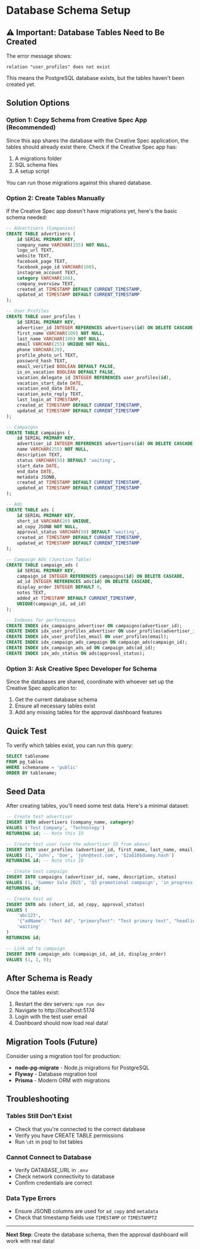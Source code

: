 # Database Schema Setup

## ⚠️ Important: Database Tables Need to Be Created

The error message shows:
```
relation "user_profiles" does not exist
```

This means the PostgreSQL database exists, but the tables haven't been created yet.

## Solution Options

### Option 1: Copy Schema from Creative Spec App (Recommended)

Since this app shares the database with the Creative Spec application, the tables should already exist there. Check if the Creative Spec app has:

1. A migrations folder
2. SQL schema files
3. A setup script

You can run those migrations against this shared database.

### Option 2: Create Tables Manually

If the Creative Spec app doesn't have migrations yet, here's the basic schema needed:

```sql
-- Advertisers (Companies)
CREATE TABLE advertisers (
    id SERIAL PRIMARY KEY,
    company_name VARCHAR(255) NOT NULL,
    logo_url TEXT,
    website TEXT,
    facebook_page TEXT,
    facebook_page_id VARCHAR(100),
    instagram_account TEXT,
    category VARCHAR(100),
    company_overview TEXT,
    created_at TIMESTAMP DEFAULT CURRENT_TIMESTAMP,
    updated_at TIMESTAMP DEFAULT CURRENT_TIMESTAMP
);

-- User Profiles
CREATE TABLE user_profiles (
    id SERIAL PRIMARY KEY,
    advertiser_id INTEGER REFERENCES advertisers(id) ON DELETE CASCADE,
    first_name VARCHAR(100) NOT NULL,
    last_name VARCHAR(100) NOT NULL,
    email VARCHAR(255) UNIQUE NOT NULL,
    phone VARCHAR(20),
    profile_photo_url TEXT,
    password_hash TEXT,
    email_verified BOOLEAN DEFAULT FALSE,
    is_on_vacation BOOLEAN DEFAULT FALSE,
    vacation_delegate_id INTEGER REFERENCES user_profiles(id),
    vacation_start_date DATE,
    vacation_end_date DATE,
    vacation_auto_reply TEXT,
    last_login_at TIMESTAMP,
    created_at TIMESTAMP DEFAULT CURRENT_TIMESTAMP,
    updated_at TIMESTAMP DEFAULT CURRENT_TIMESTAMP
);

-- Campaigns
CREATE TABLE campaigns (
    id SERIAL PRIMARY KEY,
    advertiser_id INTEGER REFERENCES advertisers(id) ON DELETE CASCADE,
    name VARCHAR(255) NOT NULL,
    description TEXT,
    status VARCHAR(50) DEFAULT 'waiting',
    start_date DATE,
    end_date DATE,
    metadata JSONB,
    created_at TIMESTAMP DEFAULT CURRENT_TIMESTAMP,
    updated_at TIMESTAMP DEFAULT CURRENT_TIMESTAMP
);

-- Ads
CREATE TABLE ads (
    id SERIAL PRIMARY KEY,
    short_id VARCHAR(20) UNIQUE,
    ad_copy JSONB NOT NULL,
    approval_status VARCHAR(50) DEFAULT 'waiting',
    created_at TIMESTAMP DEFAULT CURRENT_TIMESTAMP,
    updated_at TIMESTAMP DEFAULT CURRENT_TIMESTAMP
);

-- Campaign Ads (Junction Table)
CREATE TABLE campaign_ads (
    id SERIAL PRIMARY KEY,
    campaign_id INTEGER REFERENCES campaigns(id) ON DELETE CASCADE,
    ad_id INTEGER REFERENCES ads(id) ON DELETE CASCADE,
    display_order INTEGER DEFAULT 0,
    notes TEXT,
    added_at TIMESTAMP DEFAULT CURRENT_TIMESTAMP,
    UNIQUE(campaign_id, ad_id)
);

-- Indexes for performance
CREATE INDEX idx_campaigns_advertiser ON campaigns(advertiser_id);
CREATE INDEX idx_user_profiles_advertiser ON user_profiles(advertiser_id);
CREATE INDEX idx_user_profiles_email ON user_profiles(email);
CREATE INDEX idx_campaign_ads_campaign ON campaign_ads(campaign_id);
CREATE INDEX idx_campaign_ads_ad ON campaign_ads(ad_id);
CREATE INDEX idx_ads_status ON ads(approval_status);
```

### Option 3: Ask Creative Spec Developer for Schema

Since the databases are shared, coordinate with whoever set up the Creative Spec application to:

1. Get the current database schema
2. Ensure all necessary tables exist
3. Add any missing tables for the approval dashboard features

## Quick Test

To verify which tables exist, you can run this query:

```sql
SELECT tablename
FROM pg_tables
WHERE schemaname = 'public'
ORDER BY tablename;
```

## Seed Data

After creating tables, you'll need some test data. Here's a minimal dataset:

```sql
-- Create test advertiser
INSERT INTO advertisers (company_name, category)
VALUES ('Test Company', 'Technology')
RETURNING id; -- Note this ID

-- Create test user (use the advertiser ID from above)
INSERT INTO user_profiles (advertiser_id, first_name, last_name, email, password_hash)
VALUES (1, 'John', 'Doe', 'john@test.com', '$2a$10$dummy.hash')
RETURNING id; -- Note this ID

-- Create test campaign
INSERT INTO campaigns (advertiser_id, name, description, status)
VALUES (1, 'Summer Sale 2025', 'Q3 promotional campaign', 'in_progress')
RETURNING id;

-- Create test ad
INSERT INTO ads (short_id, ad_copy, approval_status)
VALUES (
    'abc123',
    '{"adName": "Test Ad", "primaryText": "Test primary text", "headline": "Test Headline"}',
    'waiting'
)
RETURNING id;

-- Link ad to campaign
INSERT INTO campaign_ads (campaign_id, ad_id, display_order)
VALUES (1, 1, 0);
```

## After Schema is Ready

Once the tables exist:

1. Restart the dev servers: `npm run dev`
2. Navigate to http://localhost:5174
3. Login with the test user email
4. Dashboard should now load real data!

## Migration Tools (Future)

Consider using a migration tool for production:
- **node-pg-migrate** - Node.js migrations for PostgreSQL
- **Flyway** - Database migration tool
- **Prisma** - Modern ORM with migrations

## Troubleshooting

### Tables Still Don't Exist
- Check that you're connected to the correct database
- Verify you have CREATE TABLE permissions
- Run `\dt` in psql to list tables

### Cannot Connect to Database
- Verify DATABASE_URL in `.env`
- Check network connectivity to database
- Confirm credentials are correct

### Data Type Errors
- Ensure JSONB columns are used for `ad_copy` and `metadata`
- Check that timestamp fields use `TIMESTAMP` or `TIMESTAMPTZ`

---

**Next Step**: Create the database schema, then the approval dashboard will work with real data!

